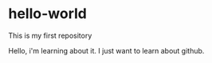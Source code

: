 # hello-world
This is my first repository

Hello, i'm learning about it. I just want to learn about github.
